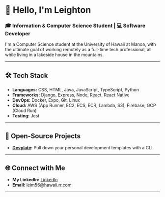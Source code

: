 # 👋 Hello, I'm Leighton

### 🎓 Information & Computer Science Student | 💻 Software Developer

I'm a Computer Science student at the University of Hawaii at Manoa, with the ultimate goal of working remotely as a full-time tech professional, all while living in a lakeside house in the mountains.

---

## 🛠️ Tech Stack

- **Languages:** CSS, HTML, Java, JavaScript, TypeScript, Python
- **Frameworks:** Django, Express, Node, React, React Native
- **DevOps:** Docker, Expo, Git, Linux
- **Cloud:** AWS (App Runner, EC2, ECS, ECR, Lambda, S3), Firebase, GCP (Cloud Run)
- **Testing:** Jest

---

## 📂 Open-Source Projects

- **[Devplate](https://github.com/shortxmas/devplate):** Pull down your personal development templates with a CLI.

---

## 🌐 Connect with Me

- **My LinkedIn:** [LinkedIn](https://www.linkedin.com/in/leighton-miguel-82aa96290/)
- **Email:** [leim56@hawaii.rr.com](leim56@hawaii.rr.com)

---